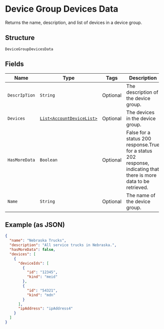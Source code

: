 
# Device Group Devices Data

Returns the name, description, and list of devices in a device group.

## Structure

`DeviceGroupDevicesData`

## Fields

| Name | Type | Tags | Description | Getter | Setter |
|  --- | --- | --- | --- | --- | --- |
| `DescrIpTion` | `String` | Optional | The description of the device group. | String getDescrIpTion() | setDescrIpTion(String descrIpTion) |
| `Devices` | [`List<AccountDeviceList>`](../../doc/models/account-device-list.md) | Optional | The devices in the device group. | List<AccountDeviceList> getDevices() | setDevices(List<AccountDeviceList> devices) |
| `HasMoreData` | `Boolean` | Optional | False for a status 200 response.True for a status 202 response, indicating that there is more data to be retrieved. | Boolean getHasMoreData() | setHasMoreData(Boolean hasMoreData) |
| `Name` | `String` | Optional | The name of the device group. | String getName() | setName(String name) |

## Example (as JSON)

```json
{
  "name": "Nebraska Trucks",
  "description": "All service trucks in Nebraska.",
  "hasMoreData": false,
  "devices": [
    {
      "deviceIds": [
        {
          "id": "12345",
          "kind": "meid"
        },
        {
          "id": "54321",
          "kind": "mdn"
        }
      ],
      "ipAddress": "ipAddress4"
    }
  ]
}
```

